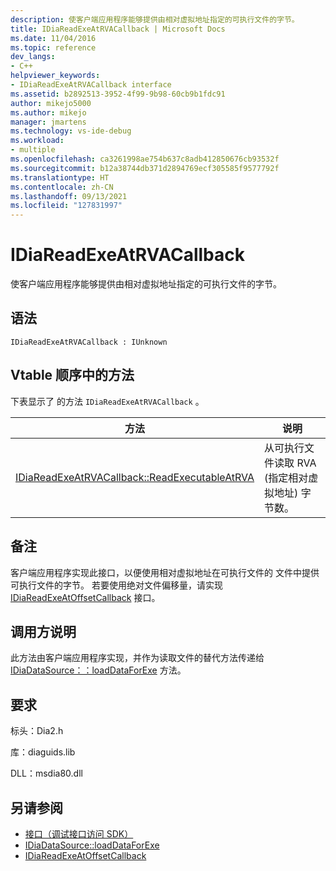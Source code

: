 ```yaml
---
description: 使客户端应用程序能够提供由相对虚拟地址指定的可执行文件的字节。
title: IDiaReadExeAtRVACallback | Microsoft Docs
ms.date: 11/04/2016
ms.topic: reference
dev_langs:
- C++
helpviewer_keywords:
- IDiaReadExeAtRVACallback interface
ms.assetid: b2892513-3952-4f99-9b98-60cb9b1fdc91
author: mikejo5000
ms.author: mikejo
manager: jmartens
ms.technology: vs-ide-debug
ms.workload:
- multiple
ms.openlocfilehash: ca3261998ae754b637c8adb412850676cb93532f
ms.sourcegitcommit: b12a38744db371d2894769ecf305585f9577792f
ms.translationtype: HT
ms.contentlocale: zh-CN
ms.lasthandoff: 09/13/2021
ms.locfileid: "127831997"
---
```

# <a name="idiareadexeatrvacallback"></a>IDiaReadExeAtRVACallback
使客户端应用程序能够提供由相对虚拟地址指定的可执行文件的字节。

## <a name="syntax"></a>语法

```
IDiaReadExeAtRVACallback : IUnknown
```

## <a name="methods-in-vtable-order"></a>Vtable 顺序中的方法
 下表显示了 的方法 `IDiaReadExeAtRVACallback` 。

|方法|说明|
|------------|-----------------|
|[IDiaReadExeAtRVACallback::ReadExecutableAtRVA](../../debugger/debug-interface-access/idiareadexeatrvacallback-readexecutableatrva.md)|从可执行文件读取 RVA (指定相对虚拟地址) 字节数。|

## <a name="remarks"></a>备注
 客户端应用程序实现此接口，以便使用相对虚拟地址在可执行文件的 文件中提供可执行文件的字节。 若要使用绝对文件偏移量，请实现 [IDiaReadExeAtOffsetCallback](../../debugger/debug-interface-access/idiareadexeatoffsetcallback.md) 接口。

## <a name="notes-for-callers"></a>调用方说明
 此方法由客户端应用程序实现，并作为读取文件的替代方法传递给 [IDiaDataSource：：loadDataForExe](../../debugger/debug-interface-access/idiadatasource-loaddataforexe.md) 方法。

## <a name="requirements"></a>要求
 标头：Dia2.h

 库：diaguids.lib

 DLL：msdia80.dll

## <a name="see-also"></a>另请参阅
- [接口（调试接口访问 SDK）](../../debugger/debug-interface-access/interfaces-debug-interface-access-sdk.md)
- [IDiaDataSource::loadDataForExe](../../debugger/debug-interface-access/idiadatasource-loaddataforexe.md)
- [IDiaReadExeAtOffsetCallback](../../debugger/debug-interface-access/idiareadexeatoffsetcallback.md)
